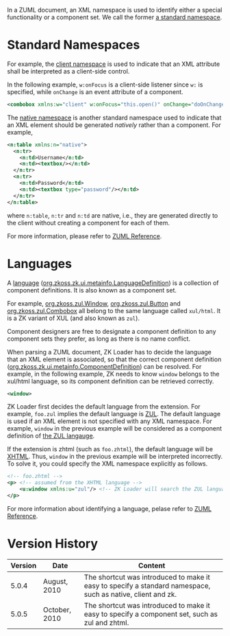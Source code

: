In a ZUML document, an XML namespace is used to identify either a
special functionality or a component set. We call the former [a standard namespace](/zuml_ref/languages).

# Standard Namespaces

For example, the [client namespace](/zuml_ref/client) is used to
indicate that an XML attribute shall be interpreted as a client-side
control.

In the following example, `w:onFocus` is a client-side listener since
`w:` is specified, while `onChange` is an event attribute of a
component.

```xml
<combobox xmlns:w="client" w:onFocus="this.open()" onChange="doOnChange()"/>
```

The [native namespace](/zuml_ref/native)
is another standard namespace used to indicate that an XML element
should be generated *natively* rather than a component. For example,

```xml
<n:table xmlns:n="native">
  <n:tr>
    <n:td>Username</n:td>
    <n:td><textbox/></n:td>
  </n:tr>
  <n:tr>
    <n:td>Password</n:td>
    <n:td><textbox type="password"/></n:td>
  </n:tr>
</n:table>
```

where `n:table`, `n:tr` and `n:td` are native, i.e., they are generated
directly to the client without creating a component for each of them.

For more information, please refer to [ZUML Reference](/zuml_ref/namespaces).

# Languages

A [language](/zuml_ref/languages)
([org.zkoss.zk.ui.metainfo.LanguageDefinition](https://www.zkoss.org/javadoc/latest/zk/org/zkoss/zk/ui/metainfo/LanguageDefinition.html)) is a
collection of component definitions. It is also known as a component
set.

For example, [org.zkoss.zul.Window](https://www.zkoss.org/javadoc/latest/zk/org/zkoss/zul/Window.html),
[org.zkoss.zul.Button](https://www.zkoss.org/javadoc/latest/zk/org/zkoss/zul/Button.html) and
[org.zkoss.zul.Combobox](https://www.zkoss.org/javadoc/latest/zk/org/zkoss/zul/Combobox.html) all belong to the same
language called `xul/html`. It is a ZK variant of XUL (and also known as
`zul`).

Component designers are free to designate a component definition to any
component sets they prefer, as long as there is no name conflict.

When parsing a ZUML document, ZK Loader has to decide the language that
an XML element is associated, so that the correct component definition
([org.zkoss.zk.ui.metainfo.ComponentDefinition](https://www.zkoss.org/javadoc/latest/zk/org/zkoss/zk/ui/metainfo/ComponentDefinition.html)) can be
resolved. For example, in the following example, ZK needs to know
`window` belongs to the xul/html language, so its component definition
can be retrieved correctly.

```xml
<window>
```

ZK Loader first decides the default language from the extension. For
example, `foo.zul` implies the default language is
[ZUL](/zuml_ref/zul). The default
language is used if an XML element is not specified with any XML
namespace. For example, `window` in the previous example will be
considered as a component definition of [the ZUL langauge](/zuml_ref/zul).

If the extension is zhtml (such as `foo.zhtml`), the default language
will be [XHTML](/zuml_ref/xhtml). Thus,
`window` in the previous example will be interpreted incorrectly. To
solve it, you could specify the XML namespace explicitly as follows.

```xml
<!-- foo.zhtml -->
<p> <!-- assumed from the XHTML language -->
    <u:window xmlns:u="zul"/> <!-- ZK Loader will search the ZUL language instead -->
</p>
```

For more information about identifying a language, pelase refer to [ZUML Reference](/zuml_ref/languages#Language_Identification).

# Version History

| Version | Date          | Content                                                                                                     |
|---------|---------------|-------------------------------------------------------------------------------------------------------------|
| 5.0.4   | August, 2010  | The shortcut was introduced to make it easy to specify a standard namespace, such as native, client and zk. |
| 5.0.5   | October, 2010 | The shortcut was introduced to make it easy to specify a component set, such as zul and zhtml.              |

